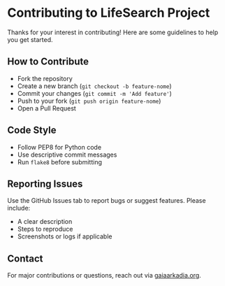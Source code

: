 # Contributing to LifeSearch Project

Thanks for your interest in contributing! Here are some guidelines to help you get started.

## How to Contribute

- Fork the repository
- Create a new branch (`git checkout -b feature-nome`)
- Commit your changes (`git commit -m 'Add feature'`)
- Push to your fork (`git push origin feature-nome`)
- Open a Pull Request

## Code Style

- Follow PEP8 for Python code
- Use descriptive commit messages
- Run `flake8` before submitting

## Reporting Issues

Use the GitHub Issues tab to report bugs or suggest features. Please include:
- A clear description
- Steps to reproduce
- Screenshots or logs if applicable

## Contact

For major contributions or questions, reach out via [gaiaarkadia.org](https://gaiaarkadia.org).
